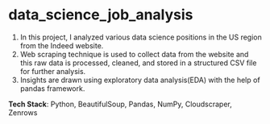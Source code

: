 # data_science_job_analysis

1. In this project, I analyzed various data science positions in the US region from the Indeed website.
2. Web scraping technique is used to collect data from the website and this raw data is processed, cleaned, and stored in a structured CSV file for further analysis.
3. Insights are drawn using exploratory data analysis(EDA) with the help of pandas framework.

**Tech Stack**: Python, BeautifulSoup, Pandas, NumPy, Cloudscraper, Zenrows
